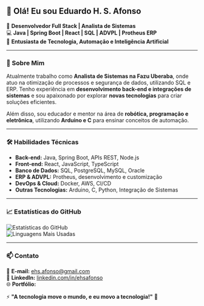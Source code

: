 ## 👋 Olá! Eu sou Eduardo H. S. Afonso

🚀 **Desenvolvedor Full Stack | Analista de Sistemas**  
💻 **Java | Spring Boot | React | SQL | ADVPL | Protheus ERP**  
🔬 **Entusiasta de Tecnologia, Automação e Inteligência Artificial**  

---

### 📌 Sobre Mim
Atualmente trabalho como **Analista de Sistemas na Fazu Uberaba**, onde atuo na otimização de processos e segurança de dados, utilizando SQL e ERP. Tenho experiência em **desenvolvimento back-end e integrações de sistemas** e sou apaixonado por explorar **novas tecnologias** para criar soluções eficientes.

Além disso, sou educador e mentor na área de **robótica, programação e eletrônica**, utilizando **Arduino e C** para ensinar conceitos de automação.

---

### 🛠️ Habilidades Técnicas
- **Back-end:** Java, Spring Boot, APIs REST, Node.js  
- **Front-end:** React, JavaScript, TypeScript  
- **Banco de Dados:** SQL, PostgreSQL, MySQL, Oracle  
- **ERP & ADVPL:** Protheus, desenvolvimento e customização  
- **DevOps & Cloud:** Docker, AWS, CI/CD  
- **Outras Tecnologias:** Arduino, C, Python, Integração de Sistemas  

---

### 📈 Estatísticas do GitHub
![Estatísticas do GitHub](https://github-readme-stats.vercel.app/api?username=EHSAFONSO&show_icons=true&theme=dark)  
![Linguagens Mais Usadas](https://github-readme-stats.vercel.app/api/top-langs/?username=EHSAFONSO&layout=compact&theme=dark)

---

### 📫 Contato
📧 **E-mail:** [ehs.afonso@gmail.com](mailto:ehs.afonso@email.com)  
💼 **LinkedIn:** [linkedin.com/in/ehsafonso](https://linkedin.com/in/ehsafonso/)  
🌐 **Portfólio:**

⚡ **"A tecnologia move o mundo, e eu movo a tecnologia!"** 🚀  
